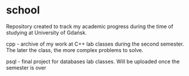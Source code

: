 # school

Repository created to track my academic progress during the time of studying at University of Gdańsk.

cpp - archive of my work at C++ lab classes during the second semester. The later the class, the more complex problems to solve.

psql - final project for databases lab classes. Will be uploaded once the semester is over
